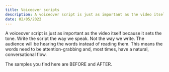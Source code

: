 ```yaml
---
title: Voiceover scripts
description: A voiceover script is just as important as the video itself because it sets the tone. Write the script the way we speak. Not the way we write. The audience will be hearing the words instead of reading them. This means the words need to be attention-grabbing and, most times, have a natural, conversational flow.
date: 02/05/2022
---
```


A voiceover script is just as important as the video itself because it sets the tone. Write the script the way we speak. Not the way we write. The audience will be hearing the words instead of reading them. This means the words need to be attention-grabbing and, most times, have a natural, conversational flow.

The samples you find here are BEFORE and AFTER.
